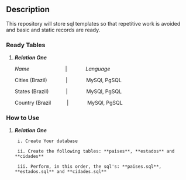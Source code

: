 ## Description
This repository will store sql templates so that repetitive work is avoided and basic and static records are ready.

### Ready Tables
1. **_Relation One_**

	_Name_		&nbsp; &nbsp; &nbsp; &nbsp; &nbsp; &nbsp; &nbsp; &nbsp; &nbsp; &nbsp; &nbsp; &nbsp; | &nbsp; &nbsp; &nbsp; &nbsp; &nbsp; &nbsp; _Language_

	Cities (Brazil)&nbsp; &nbsp; &nbsp; &nbsp; &nbsp; &nbsp; &nbsp;| &nbsp; &nbsp; &nbsp; &nbsp; &nbsp; &nbsp; MySQl, PgSQL
	
	States (Brazil)	&nbsp; &nbsp; &nbsp; &nbsp; &nbsp; &nbsp;| &nbsp; &nbsp; &nbsp; &nbsp; &nbsp; &nbsp; MySQl, PgSQL
	
	Country (Brazil &nbsp; &nbsp; &nbsp; &nbsp; &nbsp; | &nbsp; &nbsp; &nbsp; &nbsp; &nbsp; &nbsp; MySQl, PgSQL

### How to Use
1. **_Relation One_**

		i. Create Your database
		
		ii. Create the following tables: **paises**, **estados** and **cidades**
		
		iii. Perform, in this order, the sql's: **paises.sql**, **estados.sql** and **cidades.sql**
